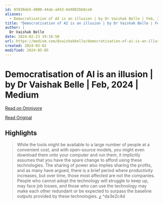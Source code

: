 ```yaml
---
id: 0f830de5-d000-44ab-a943-8e9802bb8ce0
aliases:
  - Democratisation of AI is an illusion | by Dr Vaishak Belle | Feb, 2024 | Medium
title: "Democratisation of AI is an illusion | by Dr Vaishak Belle | Feb, 2024 | Medium"
author: |
  Dr Vaishak Belle
date: 2024-02-23 19:16:50
url: https://medium.com/@vaishakbelle/democratisation-of-ai-is-an-illusion-9a6450a880cf
created: 2024-03-02
modified: 2024-05-05
---
```


# Democratisation of AI is an illusion | by Dr Vaishak Belle | Feb, 2024 | Medium

[Read on Omnivore](https://omnivore.app/me/democratisation-of-ai-is-an-illusion-by-dr-vaishak-belle-feb-202-18dd7661d21)

[Read Original](https://medium.com/@vaishakbelle/democratisation-of-ai-is-an-illusion-9a6450a880cf)

## Highlights

> While the tools might be available to a large number of people at a convenient cost, and with open-source models, you might even download them onto your computer and run them, it implicitly assumes that you have the spare change to afford using these technologies. The sharing of power also implies sharing the profits, and as many have argued, there is a brief period where productivity increases, but over time, those most affected are not the companies. People who cannot adopt the technology will struggle to keep up, may face job losses, and those who can use the technology may make each other redundant or be expected to surpass the baseline outputs provided by these technologies. [⤴️](https://omnivore.app/me/democratisation-of-ai-is-an-illusion-by-dr-vaishak-belle-feb-202-18dd7661d21#da3e2c4d-e8b9-4db7-b3cf-050a971ebae0)  ^da3e2c4d